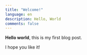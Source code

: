 ```yaml
---
title: "Welcome!"
language: en
description: Hello, World
comments: false
---
```


**Hello world**, this is my first blog post.

I hope you like it!
